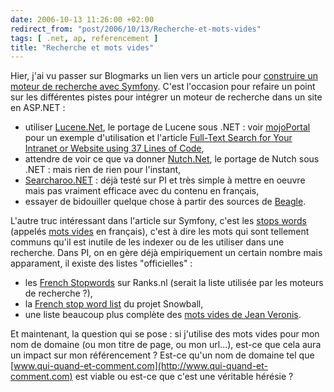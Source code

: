 ```yaml
---
date: 2006-10-13 11:26:00 +02:00
redirect_from: "post/2006/10/13/Recherche-et-mots-vides"
tags: [ .net, ap, referencement ]
title: "Recherche et mots vides"
---
```


Hier, j'ai vu passer sur Blogmarks un lien vers un article pour [construire un moteur de recherche
avec Symfony](http://www.symfony-project.com/askeet/21). C'est l'occasion pour refaire un point sur les différentes
pistes pour intégrer un moteur de recherche dans un site en ASP.NET :

* utiliser [Lucene.Net](http://incubator.apache.org/lucene.net/), le portage de Lucene
sous .NET : voir [mojoPortal](http://www.mojoportal.com/) pour un
exemple d'utilisation et l'article [Full-Text Search for
Your Intranet or Website using 37 Lines of Code](http://www.codeproject.com/aspnet/DotLuceneSearch.asp),
* attendre de voir ce que va donner [Nutch.Net](http://sourceforge.net/projects/dotnutch), le portage de Nutch
sous .NET : mais rien de rien pour l'instant,
* [Searcharoo.NET](http://users.bigpond.com/conceptdevelopment/Search/) : déjà
testé sur PI et très simple à mettre en oeuvre mais pas vraiment efficace avec
du contenu en français,
* essayer de bidouiller quelque chose à partir des sources de [Beagle](http://beagle-project.org/Main_Page).

L'autre truc intéressant dans l'article sur Symfony, c'est les [stops words](http://en.wikipedia.org/wiki/Stop_words) (appelés [mots vides](http://fr.wikipedia.org/wiki/Mots_vides) en français), c'est à
dire les mots qui sont tellement communs qu'il est inutile de les indexer ou de
les utiliser dans une recherche. Dans PI, on en gère déjà empiriquement un
certain nombre mais apparament, il existe des listes "officielles" :

* les [French
Stopwords](http://www.ranks.nl/stopwords/french.html) sur Ranks.nl (serait la liste utilisée par les moteurs de
recherche ?),
* la [French
stop word list](http://snowball.tartarus.org/algorithms/french/stop.txt) du projet Snowball,
* une liste beaucoup plus complète des [mots vides de Jean
Veronis](http://torvald.aksis.uib.no/corpora/1999-1/0042.html).

Et maintenant, la question qui se pose : si j'utilise des mots vides pour
mon nom de domaine (ou mon titre de page, ou mon url...), est-ce que cela
aura un impact sur mon référencement ? Est-ce qu'un nom de domaine tel que
[www.qui-quand-et-comment.com](http://www.qui-quand-et-comment.com)
est viable ou est-ce que c'est une véritable hérésie ?

